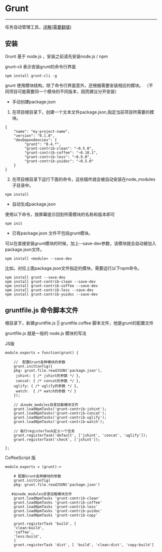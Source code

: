 # Grunt

----------------

任务自动管理工具，[详解(需要翻墙)](http://javascript.ruanyifeng.com/tool/grunt.html#toc4)

## 安装

Grunt 基于 node.js ，安装之前请先安装node.js / npm

grunt-cli 表示安装grunt的命令行界面
```
npm install grunt-cli -g
```

grunt  使用模块结构，除了命令行界面意外，还根据需要安装相应的模块。
（不同项目可能需要同一个模块的不同版本，因而建议分开安装）

* 手动创建package.json

1. 在项目根目录下，创建一个文本文件package.json,指定当前项目所需要的模块。

```
{
	"name": "my-project-name",
	"version": "0.1.0",
	"devDependencies": {
		 "grunt": "0.4.*",
		 "grunt-contrib-clean": "~0.5.0",
		 "grunt-contrib-coffee": "~0.10.1",
		 "grunt-contrib-less": "~0.9.0",
		 "grunt-contrib-yuidoc": "~0.5.0"
	}
}
```

2. 在项目根目录下运行下面的命令，这些插件就会被自动安装在node_modules子目录中。

```
npm install
```

* 自动生成package.json

使用以下命令，按屏幕提示回到所需模块的名称和版本即可

```
npm init
```

* 已有package.json 文件不包括grunt模块。

可以在直接安装grunt模块的时候，加上--save-dev参数，该模块就会自动被加入package.json文件。
```
npm install <module> --save-dev
```

比如，对应上面package.json文件指定的模块，需要运行以下npm命令。
```
npm install grunt --save-dev
npm install grunt-contrib-clean --save-dev
npm install grunt-contrib-coffee --save-dev
npm install grunt-contrib-less --save-dev
npm install grunt-contrib-yuidoc --save-dev
```

## gruntfile.js 命令脚本文件

根目录下，新建gruntfile.js || gruntfile.coffee 脚本文件，他是grunt的配置文件

gruntfile.js 就是一般的 node.js 模块的写法

JS版

```
module.exports = function(grunt) {

    //  配置Grunt各种模块的参数
    grunt.initConfig({
	pkg: grunt.file.readJSON('package.json'),
	 jshint: { /* jshint的参数 */ },
	 concat: { /* concat的参数 */ },
	uglify: { /* uglify的参数 */ },
	 watch:  { /* watch的参数 */ }
    });

    // 从node_modules目录加载模块文件
    grunt.loadNpmTasks('grunt-contrib-jshint');
    grunt.loadNpmTasks('grunt-contrib-concat');
    grunt.loadNpmTasks('grunt-contrib-uglify');
    grunt.loadNpmTasks('grunt-contrib-watch');

    // 每行registerTask定义一个任务
    grunt.registerTask('default', ['jshint', 'concat', 'uglify']);
    grunt.registerTask('check', ['jshint']);

};
```

CoffeeScript 版

```
module.exports = (grunt)->

    # 配置Grunt各种模块的参数
    grunt.initConfig(
	pkg: grunt.file.readJSON('package.json')

   #从node_modules目录加载模块文件
    grunt.loadNpmTasks 'grunt-contrib-clean'
    grunt.loadNpmTasks 'grunt-contrib-coffee'
    grunt.loadNpmTasks 'grunt-contrib-less'
    grunt.loadNpmTasks 'grunt-contrib-yuidoc'
    grunt.loadNpmTasks 'grunt-contrib-copy'

    grunt.registerTask 'build', [
	'clean:build',
	'coffee',
	'less:build',
    ]
    grunt.registerTask 'dist', [ 'build', 'clean:dist', 'copy:build']
```
